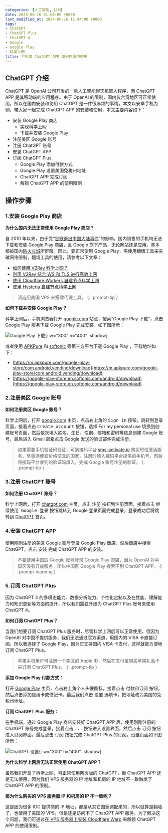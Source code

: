 ```yaml
---
categories: [人工智能, LLM]
date: 2024-06-16 01:00:00 +0800
last_modified_at: 2024-06-16 11:44:00 +0800
tags:
- ChatGPT
- ChatGPT Plus
- ChatGPT 4
- Google
- Google Play
- 科学上网
title: 手机端 ChatGPT APP 如何在国内使用
---
```


## ChatGPT 介绍

ChatGPT 是 OpenAI 公司开发的一款人工智能聊天机器人程序，而 ChatGPT APP 是其移动端的应用程序。由于 OpenAI 的限制，国内仅台湾地区可正常使用，所以在国内安装和使用 ChatGPT 是一件很麻烦的事情。本文以安卓手机为例，带大家一起完成 ChatGPT APP 的安装和使用，本文主要内容如下：

- 安装 Google Play 商店
  - 实现科学上网
  - 下载并安装 Google Play
- 注册美区 Google 账号
- 注册 ChatGPT 账号
- 安装 ChatGPT APP
- 订阅 ChatGPT Plus
  - Google Play 添加付款方式
  - Google Play 设置美国免税州地址
  - ChatGPT APP 完成订阅
  - 解锁 ChatGPT APP 的使用限制

## 操作步骤

### 1.安装 Google Play 商店

**为什么国内无法正常使用 Google Play 商店？**

自 2010 年以来，由于受“[谷歌退出中国大陆事件](https://zh.wikipedia.org/wiki/%E8%B0%B7%E6%AD%8C%E9%80%80%E5%87%BA%E4%B8%AD%E5%9B%BD%E5%A4%A7%E9%99%86%E4%BA%8B%E4%BB%B6#:~:text=%E8%B0%B7%E6%AD%8C%E9%80%80%E5%87%BA%E4%B8%AD%E5%9B%BD%E5%A4%A7%E9%99%86%E4%BA%8B%E4%BB%B6%E6%98%AF,%E5%A2%83%E5%A4%96%E4%BD%BF%E7%94%A8%E5%85%B6%E4%BA%A7%E5%93%81%5B3%5D%E3%80%82)”的影响，国内销售的手机均无法下载和安装 Google Play 商店，且 Google 旗下产品，无论网站还是应用，基本都被国内[防火长城](https://zh.wikipedia.org/wiki/%E9%98%B2%E7%81%AB%E9%95%BF%E5%9F%8E#:~:text=%E9%98%B2%E7%81%AB%E9%95%BF%E5%9F%8E%5B1,%E6%9C%8D%E5%8A%A1%E7%9A%84%E8%A1%8C%E4%B8%BA%E3%80%82)所屏蔽。因此，要正常使用 Google Play，需使用翻墙工具来突破网络限制，翻墙工具的使用，请参考以下文章：

- [如何使用 V2Ray 科学上网？](https://voxsay.com/posts/how-to-use-v2ray-to-access-the-internet-friendly/)
- [利用 V2Ray 结合 WS 和 TLS 进行高效上网](https://voxsay.com/posts/v2ray-combined-with-ws-and-tls-for-internet-access/)
- [使用 Cloudflare Workers 自建节点科学上网](https://voxsay.com/posts/using-cloudflare-workers-build-proxy-for-internet-access/)
- [使用 Hysteria 自建节点科学上网](https://voxsay.com/posts/using-hysteria-build-proxy-for-internet-access/)

> 请选用美国 VPS 来搭建代理工具。
{: .prompt-tip }

**如何下载并安装 Google Play？**

科学上网后，手机浏览器打开 [google.com](https://google.com) 站点，搜索“Google Play 下载”，点击 Google Play 服务下载 Google Play 完成安装，如下图所示：

![Google Play 下载](/img/image-20240615225334997.webp){: w="300" h="400" .shadow}

或者使用 [APKPure](https://apkpure.com/) 和 [softonic](https://softonic.com/) 等第三方平台下载 Google Play ，下载地址如下：

- [https://m.apkpure.com/google-play-store/com.android.vending/download](https://m.apkpure.com/google-play-store/com.android.vending/download)
- [https://google-play-store.en.softonic.com/android/download](https://google-play-store.en.softonic.com/android/download)

### 2.注册美区 Google 账号

**如何注册美区 Google 账号？**

科学上网后，打开 [google.com](https://www.google.com) 主页，点击右上角的 <kbd>Sign in</kbd> 按钮，跳转到登录页面，接着点击 <kbd>Create account</kbd> 按钮，选择 For my personal use 切换到创建账号页面，然后依次填入姓名、生日、性别、邮箱和密码等信息创建 Google 账号，最后进入 Gmail 邮箱点击 Google 发送的验证邮件完成注册。

> 如果需要手机验证码验证，可到接码平台 [sms-activate.io](https://sms-activate.io/) 购买短信激活服务，尽量选便宜价格便宜的国家，注册时填入接码平台提供的手机号，然后将接码平台收到的验证码填入，完成 Google 账号注册的验证。
{: .prompt-tip }

### 3.注册 ChatGPT 账号

**如何注册 ChatGPT 账号？**

科学上网后，打开 [chatgpt.com](https://chatgpt.com/) 主页，点击 <kbd>注册</kbd> 按钮到注册页面，接着点击 <kbd>继续使用 Google 登录</kbd> 按钮跳转到 Google 登录页面完成登录，登录成功后将跳转到 [ChatGPT](https://chatgpt.com/) 首页。

### 4.安装 ChatGPT APP

使用刚刚注册的美区 Google 账号登录 Google Play 商店，然后商店中搜索 ChatGPT，点击 <kbd>安装</kbd> 完成 ChatGPT APP 的安装。

> 不要使用中国区 Google 账号登录 Google Play 商店，因为 OpenAI 对中国区没有开放服务，所以中国区 Google Play 搜索不到 ChatGPT APP。
{: .prompt-warning }

### 5.订阅 ChatGPT Plus

因为 ChatGPT 4 的多模态能力、数据分析能力、个性化定制以及在性能、理解能力和知识更新等方面的提升，所以我们需要升级为 ChatGPT Plus 账号来使用 ChatGPT 4。

**如何订阅 ChatGPT Plus？**

当我们想要订阅 ChatGPT Plus 服务时，尽管科学上网后可以正常使用，但因为 OpenAI 对中国不提供服务，我们无法通过官方渠道，用国内的 VISA 卡直接订阅。所以我选择了 Google Play，因为它支持国内 VISA 卡支付，这样就能方便地订阅 ChatGPT Plus。

> 苹果手机用户可注册一个美区的 Apple ID，然后在支付宝购买苹果礼品卡来订阅 ChatGPT Plus。
{: .prompt-tip }

**添加 Google Play 付款方式：**

打开 [Google Play](https://play.google.com/) 主页，点击右上角个人头像图标，接着点击 <kbd>付款和订阅</kbd> 按钮，然后点击添加信用卡或借记卡。最后我们点击 <kbd>设置</kbd> 选项卡，把地址改为美国的免税州地址。

**订阅 ChatGPT Plus 服务：**

在手机端，通过 Google Play 商店安装好 ChatGPT APP 后，使用刚刚注册的 ChatGPT 账号完成登录，接着点击 <kbd>...</kbd> 按钮进入设置界面，然后点击 <kbd>订阅</kbd> 按钮进入订阅界面，最后点击 <kbd>订阅</kbd> 按钮完成 ChatGPT Plus 的订阅。设置页面如下图所示：

![ChatGPT 设置](/img/image-20240616001513916.webp){: w="300" h="400" .shadow}

**为什么科学上网后无法正常使用 ChatGPT APP？**

虽然我们开启了科学上网，可正常使用网页版的 ChatGPT，但 ChatGPT APP 还是无法使用，因为我们 VPS 服务器的 IP 地址和机房的 IP 地址不一致触发了 ChatGPT APP 的限制。

**那为什么购买的 VPS 服务器 IP 和机房的 IP 不一致呢？**

这是因为很多 IDC 提供商的 IP 地址，都是从其它国家调配来的，所以就算是翻墙了，也使用了美国的 VPS，但是还是访问不了 ChatGPT APP 服务。为了解决这个问题，我们可通过[在 VPS 服务器上安装 Cloudflare Warp](https://github.com/HarrisonWang/haoel.github.io#104-cloudflare-warp-%E5%8E%9F%E7%94%9F-ip:~:text=%E4%B8%8B%E8%BD%BD%E8%84%9A%E6%9C%AC,%E6%A0%88%E5%85%A8%E5%B1%80%E7%BD%91%E7%BB%9C) 来解锁 ChatGPT APP 的使用限制。